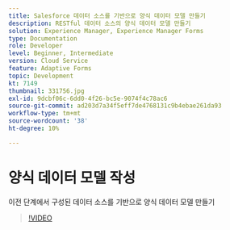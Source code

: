 ```yaml
---
title: Salesforce 데이터 소스를 기반으로 양식 데이터 모델 만들기
description: RESTful 데이터 소스의 양식 데이터 모델 만들기
solution: Experience Manager, Experience Manager Forms
type: Documentation
role: Developer
level: Beginner, Intermediate
version: Cloud Service
feature: Adaptive Forms
topic: Development
kt: 7149
thumbnail: 331756.jpg
exl-id: 9dcbf06c-6dd0-4f26-bc5e-9074f4c78ac6
source-git-commit: ad203d7a34f5eff7de4768131c9b4ebae261da93
workflow-type: tm+mt
source-wordcount: '38'
ht-degree: 10%

---
```


# 양식 데이터 모델 작성

이전 단계에서 구성된 데이터 소스를 기반으로 양식 데이터 모델 만들기

>[!VIDEO](https://video.tv.adobe.com/v/331756/?quality=12&learn=on)
